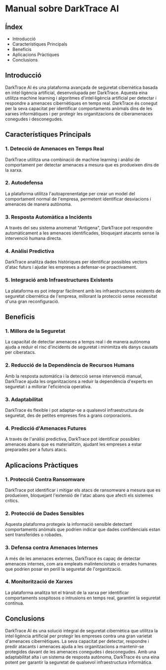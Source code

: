 # Manual sobre DarkTrace AI

## Índex

- Introducció
- Característiques Principals
- Beneficis
- Aplicacions Pràctiques
- Conclusions

## Introducció

DarkTrace AI és una plataforma avançada de seguretat cibernètica basada en intel·ligència artificial, desenvolupada per DarkTrace. Aquesta eina utilitza machine learning i algoritmes d'intel·ligència artificial per detectar i respondre a amenaces cibernètiques en temps real. DarkTrace és conegut per la seva capacitat per identificar comportaments anòmals dins de les xarxes informàtiques i per protegir les organitzacions de ciberamenaces conegudes i desconegudes.

## Característiques Principals

### 1. Detecció de Amenaces en Temps Real
DarkTrace utilitza una combinació de machine learning i anàlisi de comportament per detectar amenaces a mesura que es produeixen dins de la xarxa.

### 2. Autodefensa
La plataforma utilitza l'autoaprenentatge per crear un model del comportament normal de l'empresa, permetent identificar desviacions i amenaces de manera autònoma.

### 3. Resposta Automàtica a Incidents
A través del seu sistema anomenat "Antigena", DarkTrace pot respondre automàticament a les amenaces identificades, bloquejant atacants sense la intervenció humana directa.

### 4. Anàlisi Predictiva
DarkTrace analitza dades històriques per identificar possibles vectors d'atac futurs i ajudar les empreses a defensar-se proactivament.

### 5. Integració amb Infraestructures Existents
La plataforma es pot integrar fàcilment amb les infraestructures existents de seguretat cibernètica de l'empresa, millorant la protecció sense necessitat d'una gran reconfiguració.

## Beneficis

### 1. Millora de la Seguretat
La capacitat de detectar amenaces a temps real i de manera autònoma ajuda a reduir el risc d'incidents de seguretat i minimitza els danys causats per ciberatacs.

### 2. Reducció de la Dependència de Recursos Humans
Amb la resposta automàtica i la detecció sense intervenció manual, DarkTrace ajuda les organitzacions a reduir la dependència d'experts en seguretat i a millorar l'eficiència operativa.

### 3. Adaptabilitat
DarkTrace és flexible i pot adaptar-se a qualsevol infraestructura de seguretat, des de petites empreses fins a grans corporacions.

### 4. Predicció d'Amenaces Futures
A través de l'anàlisi predictiva, DarkTrace pot identificar possibles amenaces abans que es materialitzin, ajudant les empreses a estar preparades per a futurs atacs.

## Aplicacions Pràctiques

### 1. Protecció Contra Ransomware
DarkTrace pot identificar i mitigar els atacs de ransomware a mesura que es produeixen, bloquejant l'extensió de l'atac abans que afecti els sistemes crítics.

### 2. Protecció de Dades Sensibles
Aquesta plataforma protegeix la informació sensible detectant comportaments anòmals que podrien indicar que dades confidencials estan sent transferides o robades.

### 3. Defensa contra Amenaces Internes
A més de les amenaces externes, DarkTrace és capaç de detectar amenaces internes, com ara empleats malintencionats o errades humanes que podrien posar en perill la seguretat de l'organització.

### 4. Monitorització de Xarxes
La plataforma analitza tot el trànsit de la xarxa per identificar comportaments sospitosos o intrusions en temps real, garantint la seguretat contínua.

## Conclusions

DarkTrace AI és una solució integral de seguretat cibernètica que utilitza la intel·ligència artificial per protegir les empreses contra una gran varietat d'amenaces cibernètiques. La seva capacitat per detectar, respondre i predir atacants i amenaces ajuda a les organitzacions a mantenir-se protegides davant de les amenaces conegudes i desconegudes. Amb una adaptabilitat alta i un sistema de resposta autònoma, DarkTrace és una eina potent per garantir la seguretat de qualsevol infraestructura informàtica.
